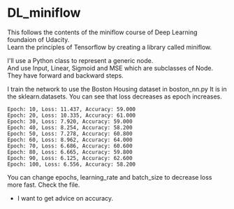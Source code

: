 # DL_miniflow  
This follows the contents of the miniflow course of Deep Learning foundaion of Udacity.  
Learn the principles of Tensorflow by creating a library called miniflow.  
  
I'll use a Python class to represent a generic node.  
And use Input, Linear, Sigmoid and MSE which are subclasses of Node.  
They have forward and backward steps.  
  
I train the network to use the Boston Housing dataset in boston_nn.py It is in the sklearn.datasets.
You can see that loss decreases as epoch increases. 
```shell
Epoch: 10, Loss: 11.437, Accuracy: 59.000
Epoch: 20, Loss: 10.335, Accuracy: 61.000
Epoch: 30, Loss: 7.920, Accuracy: 59.000
Epoch: 40, Loss: 8.254, Accuracy: 58.200
Epoch: 50, Loss: 7.278, Accuracy: 60.800
Epoch: 60, Loss: 8.962, Accuracy: 64.000
Epoch: 70, Loss: 6.686, Accuracy: 60.600
Epoch: 80, Loss: 6.665, Accuracy: 59.800
Epoch: 90, Loss: 6.125, Accuracy: 62.600
Epoch: 100, Loss: 6.556, Accuracy: 58.200
```
You can change epochs, learning_rate and batch_size to decrease loss more fast.
Check the file.
- I want to get advice on accuracy.

